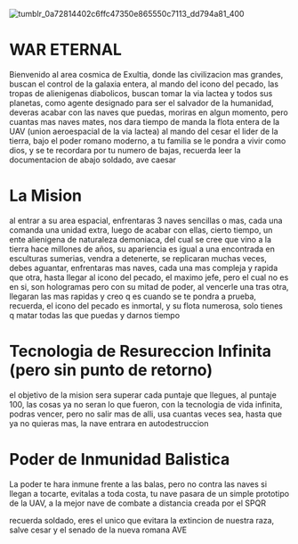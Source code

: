 ![tumblr_0a72814402c6ffc47350e865550c7113_dd794a81_400](https://github.com/JRafaelMorantes/Juego_Nave_Espacial/assets/136393666/d73212e9-4dba-435a-9c1e-65aecf40e078)





# WAR ETERNAL

Bienvenido al area cosmica de Exultia, donde las civilizacion mas grandes, buscan el control de la galaxia entera, al mando del icono del pecado, las tropas de alienigenas diabolicos, buscan tomar la via lactea y todos sus planetas, como agente designado para ser el salvador de la humanidad, deveras acabar con las naves que puedas, moriras en algun momento, pero cuantas mas naves mates, nos dara tiempo de manda la flota entera de la UAV (union aeroespacial de la via lactea) al mando del cesar el lider de la tierra, bajo el poder romano moderno, a tu familia se le pondra a vivir como dios, y se te recordara por tu numero de bajas, recuerda leer la documentacion de abajo soldado, ave caesar

# La Mision

al entrar a su area espacial, enfrentaras 3 naves sencillas o mas, cada una comanda una unidad extra, luego de acabar con ellas, cierto tiempo, un ente alienigena de naturaleza demoniaca, del cual se cree que vino a la tierra hace millones de años, su apariencia es igual a una encontrada en esculturas sumerias,  vendra a detenerte, se replicaran muchas veces, debes aguantar, enfrentaras mas naves, cada una mas compleja y rapida que otra, hasta llegar al icono del pecado, el maximo jefe, pero el cual no es en si, son hologramas pero con su mitad de poder, al vencerle una tras otra, llegaran las mas rapidas y creo q es cuando se te pondra a prueba, recuerda, el icono del pecado es inmortal, y su flota numerosa, solo tienes q matar todas las que puedas y darnos tiempo

# Tecnologia de Resureccion Infinita (pero sin punto de retorno)

el objetivo de la mision sera superar cada puntaje que llegues, al puntaje 100, las cosas ya no seran lo que fueron, con la tecnologia de vida infinita, podras vencer, pero no salir mas de alli, usa cuantas veces sea, hasta que ya no quieras mas, la nave entrara en autodestruccion

# Poder de Inmunidad Balistica

La poder te hara inmune frente a las balas, pero no contra las naves si llegan a tocarte, evitalas a toda costa, tu nave pasara de un simple prototipo de la UAV, a la mejor nave de combate a distancia creada por el SPQR

recuerda soldado, eres el unico que evitara la extincion de nuestra raza, salve cesar y el senado de la nueva romana
AVE

